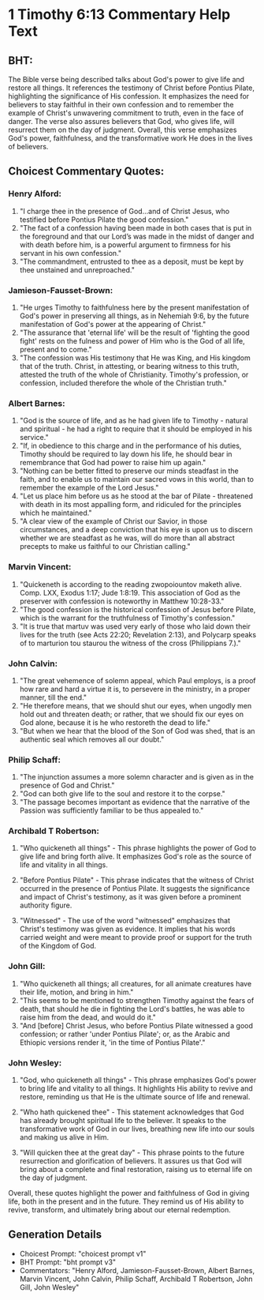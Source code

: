 # 1 Timothy 6:13 Commentary Help Text

## BHT:
The Bible verse being described talks about God's power to give life and restore all things. It references the testimony of Christ before Pontius Pilate, highlighting the significance of His confession. It emphasizes the need for believers to stay faithful in their own confession and to remember the example of Christ's unwavering commitment to truth, even in the face of danger. The verse also assures believers that God, who gives life, will resurrect them on the day of judgment. Overall, this verse emphasizes God's power, faithfulness, and the transformative work He does in the lives of believers.

## Choicest Commentary Quotes:
### Henry Alford:
1. "I charge thee in the presence of God...and of Christ Jesus, who testified before Pontius Pilate the good confession." 
2. "The fact of a confession having been made in both cases that is put in the foreground and that our Lord’s was made in the midst of danger and with death before him, is a powerful argument to firmness for his servant in his own confession." 
3. "The commandment, entrusted to thee as a deposit, must be kept by thee unstained and unreproached."

### Jamieson-Fausset-Brown:
1. "He urges Timothy to faithfulness here by the present manifestation of God's power in preserving all things, as in Nehemiah 9:6, by the future manifestation of God's power at the appearing of Christ."
2. "The assurance that 'eternal life' will be the result of 'fighting the good fight' rests on the fulness and power of Him who is the God of all life, present and to come."
3. "The confession was His testimony that He was King, and His kingdom that of the truth. Christ, in attesting, or bearing witness to this truth, attested the truth of the whole of Christianity. Timothy's profession, or confession, included therefore the whole of the Christian truth."

### Albert Barnes:
1. "God is the source of life, and as he had given life to Timothy - natural and spiritual - he had a right to require that it should be employed in his service."
2. "If, in obedience to this charge and in the performance of his duties, Timothy should be required to lay down his life, he should bear in remembrance that God had power to raise him up again."
3. "Nothing can be better fitted to preserve our minds steadfast in the faith, and to enable us to maintain our sacred vows in this world, than to remember the example of the Lord Jesus."
4. "Let us place him before us as he stood at the bar of Pilate - threatened with death in its most appalling form, and ridiculed for the principles which he maintained."
5. "A clear view of the example of Christ our Savior, in those circumstances, and a deep conviction that his eye is upon us to discern whether we are steadfast as he was, will do more than all abstract precepts to make us faithful to our Christian calling."

### Marvin Vincent:
1. "Quickeneth is according to the reading zwopoiountov maketh alive. Comp. LXX, Exodus 1:17; Jude 1:8:19. This association of God as the preserver with confession is noteworthy in Matthew 10:28-33."
2. "The good confession is the historical confession of Jesus before Pilate, which is the warrant for the truthfulness of Timothy's confession."
3. "It is true that martuv was used very early of those who laid down their lives for the truth (see Acts 22:20; Revelation 2:13), and Polycarp speaks of to marturion tou staurou the witness of the cross (Philippians 7.)."

### John Calvin:
1. "The great vehemence of solemn appeal, which Paul employs, is a proof how rare and hard a virtue it is, to persevere in the ministry, in a proper manner, till the end."
2. "He therefore means, that we should shut our eyes, when ungodly men hold out and threaten death; or rather, that we should fix our eyes on God alone, because it is he who restoreth the dead to life."
3. "But when we hear that the blood of the Son of God was shed, that is an authentic seal which removes all our doubt."

### Philip Schaff:
1. "The injunction assumes a more solemn character and is given as in the presence of God and Christ."
2. "God can both give life to the soul and restore it to the corpse."
3. "The passage becomes important as evidence that the narrative of the Passion was sufficiently familiar to be thus appealed to."

### Archibald T Robertson:
1. "Who quickeneth all things" - This phrase highlights the power of God to give life and bring forth alive. It emphasizes God's role as the source of life and vitality in all things.

2. "Before Pontius Pilate" - This phrase indicates that the witness of Christ occurred in the presence of Pontius Pilate. It suggests the significance and impact of Christ's testimony, as it was given before a prominent authority figure.

3. "Witnessed" - The use of the word "witnessed" emphasizes that Christ's testimony was given as evidence. It implies that his words carried weight and were meant to provide proof or support for the truth of the Kingdom of God.

### John Gill:
1. "Who quickeneth all things; all creatures, for all animate creatures have their life, motion, and bring in him."
2. "This seems to be mentioned to strengthen Timothy against the fears of death, that should he die in fighting the Lord's battles, he was able to raise him from the dead, and would do it."
3. "And [before] Christ Jesus, who before Pontius Pilate witnessed a good confession; or rather 'under Pontius Pilate'; or, as the Arabic and Ethiopic versions render it, 'in the time of Pontius Pilate'."

### John Wesley:
1. "God, who quickeneth all things" - This phrase emphasizes God's power to bring life and vitality to all things. It highlights His ability to revive and restore, reminding us that He is the ultimate source of life and renewal.

2. "Who hath quickened thee" - This statement acknowledges that God has already brought spiritual life to the believer. It speaks to the transformative work of God in our lives, breathing new life into our souls and making us alive in Him.

3. "Will quicken thee at the great day" - This phrase points to the future resurrection and glorification of believers. It assures us that God will bring about a complete and final restoration, raising us to eternal life on the day of judgment.

Overall, these quotes highlight the power and faithfulness of God in giving life, both in the present and in the future. They remind us of His ability to revive, transform, and ultimately bring about our eternal redemption.


## Generation Details
- Choicest Prompt: "choicest prompt v1"
- BHT Prompt: "bht prompt v3"
- Commentators: "Henry Alford, Jamieson-Fausset-Brown, Albert Barnes, Marvin Vincent, John Calvin, Philip Schaff, Archibald T Robertson, John Gill, John Wesley"
